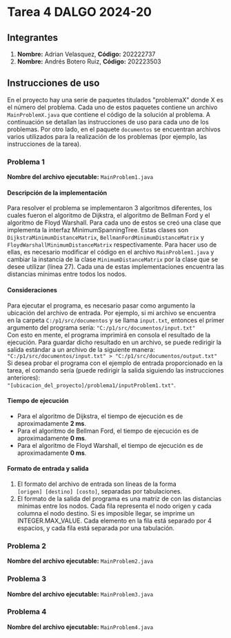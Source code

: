 # Tarea 4 DALGO 2024-20
## Integrantes
1) **Nombre:** Adrian Velasquez, **Código:** 202222737
2) **Nombre:** Andrés Botero Ruiz, **Código:** 202223503

## Instrucciones de uso
En el proyecto hay una serie de paquetes titulados "problemaX" donde X es el número del problema. Cada uno de estos
paquetes contiene un archivo `MainProblemX.java` que contiene el código de la solución al problema. A continuación se
detallan las instrucciones de uso para cada uno de los problemas. Por otro lado, en el paquete `documentos` se 
encuentran archivos varios utilizados para la realización de los problemas (por ejemplo, las instrucciones de la tarea). 

### Problema 1
**Nombre del archivo ejecutable:** `MainProblem1.java`
#### Descripción de la implementación
Para resolver el problema se implementaron 3 algoritmos diferentes, los cuales fueron
el algoritmo de Dijkstra, el algoritmo de Bellman Ford y el algoritmo de Floyd Warshall. Para cada uno de estos
se creó una clase que implementa la interfaz MinimumSpanningTree. Estas clases son `DijkstraMinimumDistanceMatrix`,
`BellmanFordMinimumDistanceMatrix` y `FloydWarshallMinimumDistanceMatrix` respectivamente. Para hacer uso de ellas, es necesario modificar
el código en el archivo `MainProblem1.java` y cambiar la instancia de la clase `MinimumDistanceMatrix` por la clase
que se desee utilizar (línea 27). Cada una de estas implementaciones encuentra las distancias mínimas entre todos los nodos.
#### Consideraciones
Para ejecutar el programa, es necesario pasar como argumento la ubicación del archivo de entrada.
Por ejemplo, si mi archivo se encuentra en la carpeta `C:/p1/src/documentos` y se llama `input.txt`, entonces el 
primer argumento del programa sería: `"C:/p1/src/documentos/input.txt"`  
Con esto en mente, el programa imprimirá en consola el resultado de la ejecución. Para guardar
dicho resultado en un archivo, se puede redirigir la salida estándar a un archivo de la siguiente manera:  
`"C:/p1/src/documentos/input.txt" > "C:/p1/src/documentos/output.txt"`  
Si desea probar el programa con el ejemplo de entrada proporcionado en la tarea, el comando sería 
(puede redirigir la salida siguiendo las instrucciones anteriores):  
`"[ubicacion_del_proyecto]/problema1/inputProblem1.txt"`.  
#### Tiempo de ejecución
- Para el algoritmo de Dijkstra, el tiempo de ejecución es de aproximadamente __2 ms__.  
- Para el algoritmo de Bellman Ford, el tiempo de ejecución es de aproximadamente __0 ms__.  
- Para el algoritmo de Floyd Warshall, el tiempo de ejecución es de aproximadamente __0 ms__.
#### Formato de entrada y salida
1) El formato del archivo de entrada son líneas de la forma  
`[origen] [destino] [costo]`, separadas por tabulaciones.  
2) El formato de la salida del programa es una matriz de con las distancias mínimas entre los nodos. 
Cada fila representa el nodo origen y cada columna el nodo destino. Si es imposible llegar, se imprime un INTEGER.MAX_VALUE.
Cada elemento en la fila está separado por 4 espacios, y cada fila está separada por una tabulación.

### Problema 2
**Nombre del archivo ejecutable:** `MainProblem2.java`

### Problema 3
**Nombre del archivo ejecutable:** `MainProblem3.java`

### Problema 4
**Nombre del archivo ejecutable:** `MainProblem4.java`
